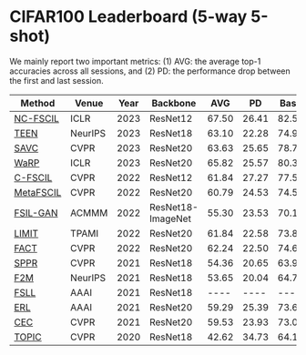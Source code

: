 # CIFAR100 Leaderboard (5-way 5-shot)

We mainly report two important metrics: (1) AVG: the average top-1 accuracies across all sessions, and (2) PD: the performance drop between the first and last session. 

|Method|Venue|Year|Backbone|AVG|PD|Base|Last|Code|
|------|------|------|------|------|------|------|------|------|
[NC-FSCIL](https://arxiv.org/pdf/2302.03004)|ICLR|2023|ResNet12|67.50|26.41|82.52|56.11|[Pytorch](https://github.com/NeuralCollapseApplications/FSCIL)
[TEEN](https://openreview.net/pdf?id=8NAxGDdf7H)|NeurIPS|2023|ResNet18|63.10|22.28|74.92|52.64|[Pytorch](https://github.com/wangkiw/TEEN)
[SAVC](https://openaccess.thecvf.com/content/CVPR2023/papers/Song_Learning_With_Fantasy_Semantic-Aware_Virtual_Contrastive_Constraint_for_Few-Shot_Class-Incremental_CVPR_2023_paper.pdf)|CVPR|2023|ResNet20|63.63|25.65|78.77|53.12|[Pytorch](https://github.com/zysong0113/SAVC)
[WaRP](https://openreview.net/pdf?id=kPLzOfPfA2l)|ICLR|2023|ResNet20|65.82|25.57|80.31|54.74|[Pytorch](https://github.com/EdwinKim3069/WaRP-CIFSL)
[C-FSCIL](https://arxiv.org/pdf/2203.16588)|CVPR|2022|ResNet12|61.84|27.27|77.50|50.23|[Pytorch](https://github.com/IBM/constrained-FSCIL)
[MetaFSCIL](https://openaccess.thecvf.com/content/CVPR2022/papers/Chi_MetaFSCIL_A_Meta-Learning_Approach_for_Few-Shot_Class_Incremental_Learning_CVPR_2022_paper.pdf)|CVPR|2022|ResNet20|60.79|24.53|74.50|49.97|Pytorch
[FSIL-GAN](https://dl.acm.org/doi/pdf/10.1145/3503161.3548160)|ACMMM|2022|ResNet18-ImageNet|55.30|23.53|70.14|46.61|Pytorch
[LIMIT](https://arxiv.org/pdf/2203.17030)|TPAMI|2022|ResNet20|61.84|22.58|73.81|51.23|[Pytorch](https://github.com/LAMDA-CL/TPAMI-Limit)
[FACT](https://openaccess.thecvf.com/content/CVPR2022/papers/Zhou_Forward_Compatible_Few-Shot_Class-Incremental_Learning_CVPR_2022_paper.pdf)|CVPR|2022|ResNet20|62.24|22.50|74.60|52.10|[Pytorch](https://github.com/LAMDA-CL/CVPR22-Fact)
[SPPR](https://openaccess.thecvf.com/content/CVPR2021/papers/Zhu_Self-Promoted_Prototype_Refinement_for_Few-Shot_Class-Incremental_Learning_CVPR_2021_paper.pdf)|CVPR|2021|ResNet18|54.36|20.65|63.97|43.32|[Pytorch](https://github.com/zhukaii/SPPR)
[F2M](https://openreview.net/pdf?id=ALvt7nXa2q)|NeurIPS|2021|ResNet18|53.65|20.04|64.71|44.67|[Pytorch](https://github.com/moukamisama/F2M)
[FSLL](https://arxiv.org/pdf/2103.00991)|AAAI|2021|ResNet18|----|----|----|----|Pytorch
[ERL](https://ojs.aaai.org/index.php/AAAI/article/view/16213)|AAAI|2021|ResNet20|59.29|25.39|73.62|48023|Pytorch
[CEC](https://openaccess.thecvf.com/content/CVPR2021/papers/Zhang_Few-Shot_Incremental_Learning_With_Continually_Evolved_Classifiers_CVPR_2021_paper.pdf)|CVPR|2021|ResNet20|59.53|23.93|73.07|49.14|[Pytorch](https://github.com/icoz69/CEC-CVPR2021)|
|[TOPIC](https://openaccess.thecvf.com/content_CVPR_2020/papers/Tao_Few-Shot_Class-Incremental_Learning_CVPR_2020_paper.pdf)|CVPR|2020|ResNet18|42.62|34.73|64.10|29.37|[Pytorch](https://github.com/xyutao/fscil)|
